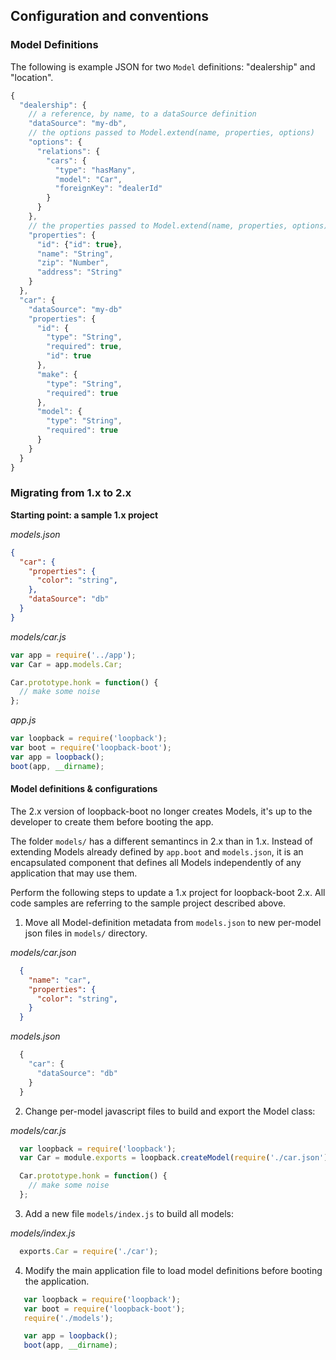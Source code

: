 ## Configuration and conventions

### Model Definitions

The following is example JSON for two `Model` definitions:
"dealership" and "location".

```js
{
  "dealership": {
    // a reference, by name, to a dataSource definition
    "dataSource": "my-db",
    // the options passed to Model.extend(name, properties, options)
    "options": {
      "relations": {
        "cars": {
          "type": "hasMany",
          "model": "Car",
          "foreignKey": "dealerId"
        }
      }
    },
    // the properties passed to Model.extend(name, properties, options)
    "properties": {
      "id": {"id": true},
      "name": "String",
      "zip": "Number",
      "address": "String"
    }
  },
  "car": {
    "dataSource": "my-db"
    "properties": {
      "id": {
        "type": "String",
        "required": true,
        "id": true
      },
      "make": {
        "type": "String",
        "required": true
      },
      "model": {
        "type": "String",
        "required": true
      }
    }
  }
}
```

### Migrating from 1.x to 2.x

**Starting point: a sample 1.x project**

*models.json*

```json
{
  "car": {
    "properties": {
      "color": "string",
    },
    "dataSource": "db"
  }
}
```

*models/car.js*

```js
var app = require('../app');
var Car = app.models.Car;

Car.prototype.honk = function() {
  // make some noise
};
```

*app.js*
```js
var loopback = require('loopback');
var boot = require('loopback-boot');
var app = loopback();
boot(app, __dirname);
```

#### Model definitions &amp; configurations

The 2.x version of loopback-boot no longer creates Models, it's up to the
developer to create them before booting the app.

The folder `models/` has a different semantincs in 2.x than in 1.x. Instead
of extending Models already defined by `app.boot` and `models.json`,
it is an encapsulated component that defines all Models independently of
any application that may use them.

Perform the following steps to update a 1.x project for loopback-boot 2.x.
All code samples are referring to the sample project described above.

 1. Move all Model-definition metadata from `models.json`
 to new per-model json files in `models/` directory.

  *models/car.json*

  ```json
    {
      "name": "car",
      "properties": {
        "color": "string",
      }
    }
  ```

  *models.json*

  ```js
    {
      "car": {
        "dataSource": "db"
      }
    }
  ```

 2. Change per-model javascript files to build and export the Model class:

  *models/car.js*

  ```js
    var loopback = require('loopback');
    var Car = module.exports = loopback.createModel(require('./car.json'));

    Car.prototype.honk = function() {
      // make some noise
    };
  ```

 3. Add a new file `models/index.js` to build all models:

 *models/index.js*

 ```js
   exports.Car = require('./car');
 ```

 4. Modify the main application file to load model definitions before booting
 the application.

 ```js
    var loopback = require('loopback');
    var boot = require('loopback-boot');
    require('./models');

    var app = loopback();
    boot(app, __dirname);
  ```
